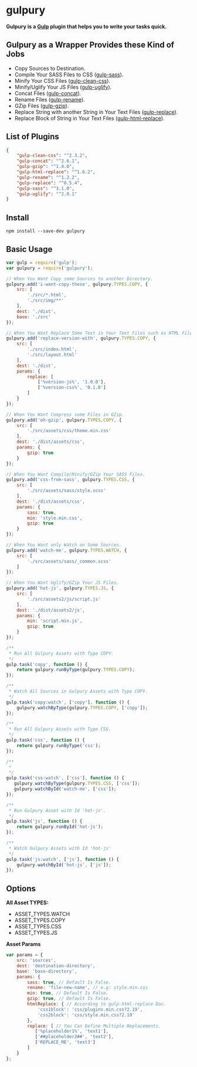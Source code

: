 # gulpury

**Gulpury is a [Gulp](https://github.com/gulpjs/gulp) plugin that helps you to write your tasks quick.**

## Gulpury as a Wrapper Provides these Kind of Jobs

- Copy Sources to Destination.
- Compile Your SASS Files to CSS ([gulp-sass](https://github.com/dlmanning/gulp-sass)).
- Minify Your CSS Files ([gulp-clean-css](https://github.com/scniro/gulp-clean-css)).
- Minify/Uglify Your JS Files ([gulp-uglify](https://github.com/terinjokes/gulp-uglify)).
- Concat Files ([gulp-concat](https://github.com/contra/gulp-concat)).
- Rename Files ([gulp-rename](https://github.com/hparra/gulp-rename)).
- GZip Files ([gulp-gzip](https://github.com/jstuckey/gulp-gzip)).
- Replace String with another String in Your Text Files ([gulp-replace](https://github.com/lazd/gulp-replace)).
- Replace Block of String in Your Text Files ([gulp-html-replace](https://github.com/VFK/gulp-html-replace)).

## List of Plugins

```json
{
    "gulp-clean-css": "^2.3.2", 
    "gulp-concat": "^2.6.1",
    "gulp-gzip": "^1.4.0",
    "gulp-html-replace": "^1.6.2",
    "gulp-rename": "^1.2.2",
    "gulp-replace": "^0.5.4",
    "gulp-sass": "^3.1.0",
    "gulp-uglify": "^2.0.1"
}
```

## Install

```
npm install --save-dev gulpury
```

## Basic Usage
```js
var gulp = require('gulp');
var gulpury = require('gulpury');

// When You Want Copy some Sources to another Directory.
gulpury.add('i-want-copy-these', gulpury.TYPES.COPY, {
    src: [
        './src/*.html',
        './src/img/**'
    ],
    dest: './dist',
    base: './src'
});

// When You Want Replace Some Text in Your Text Files such as HTML Files.
gulpury.add('replace-version-with', gulpury.TYPES.COPY, {
    src: [
        './src/index.html',
        './src/layout.html'
    ],
    dest: './dist',
    params: {
        replace: [
            ['%version-js%', '1.0.0'],
            ['%version-css%', '0.1.0']
        ]
    }
});

// When You Want Compress some Files in GZip.
gulpury.add('oh-gzip', gulpury.TYPES.COPY, {
    src: [
        './src/assets/css/theme.min.css'
    ],
    dest: './dist/assets/css',
    params: {
        gzip: true
    }
});

// When You Want Compile/Minify/GZip Your SASS Files.
gulpury.add('css-from-sass', gulpury.TYPES.CSS, {
    src: [
        './src/assets/sass/style.scss'
    ],
    dest: './dist/assets/css',
    params: {
        sass: true,
        min: 'style.min.css',
        gzip: true
    }
});

// When You Want only Watch on Some Sources.
gulpury.add('watch-me', gulpury.TYPES.WATCH, {
    src: [
        './src/assets/sass/_common.scss'
    ]
});

// When You Want Uglify/GZip Your JS Files.
gulpury.add('hot-js', gulpury.TYPES.JS, {
    src: [
        './src/assets2/js/script.js'
    ],
    dest: './dist/assets2/js',
    params: {
        min: 'script.min.js',
        gzip: true
    }
});

/**
 * Run All Gulpury Assets with Type COPY.
 */
gulp.task('copy', function () {
    return gulpury.runByType(gulpury.TYPES.COPY);
});

/**
 * Watch All Sources in Gulpury Assets with Type COPY.
 */
gulp.task('copy:watch', ['copy'], function () {
    gulpury.watchByType(gulpury.TYPES.COPY, ['copy']);
});

/**
 * Run All Gulpury Assets with Type CSS.
 */
gulp.task('css', function () {
    return gulpury.runByType('css');
});

/**
 *
 */
gulp.task('css:watch', ['css'], function () {
   gulpury.watchByType(gulpury.TYPES.CSS, ['css']);
   gulpury.watchById('watch-me', ['css']);
});

/**
 * Run Gulpury Asset with Id 'hot-js'.
 */
gulp.task('js', function () {
    return gulpury.runById('hot-js');
});

/**
 * Watch Gulpury Assets with Id 'hot-js'
 */
gulp.task('js:watch', ['js'], function () {
    gulpury.watchById('hot-js', ['js']);
});
```

## Options

**All Asset TYPES:**

- ASSET_TYPES.WATCH
- ASSET_TYPES.COPY
- ASSET_TYPES.CSS
- ASSET_TYPES.JS

**Asset Params**
```js
var params = {
    src: 'sources',
    dest: 'destination-directory',
    base: 'base-directory',
    params: {
        sass: true, // Default Is False.
        rename: 'file-new-name', // e.g: style.min.css
        min: true, // Default Is False.
        gzip: true, // Default Is False.
        htmlReplace: { // According to gulp-html-replace Doc.
            'css1block': 'css/plugins.min.css?2.19',
            'css2block': 'css/style.min.css?2.19'
        },
        replace: [ // You Can Define Multiple Replacements.
           ['%placeholder1%', 'text1'],
           ['##placeholder2##', 'text2'],
           ['REPLACE_ME', 'text3']
        ]
    }
};
```
